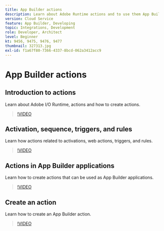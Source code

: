 ```yaml
---
title: App Builder actions
description: Learn about Adobe Runtime actions and to use them App Builder applications.
version: Cloud Service
feature: App Builder, Developing
topic: Integrations, Development
role: Developer, Architect
level: Beginner
kt: 9456, 9475, 9476, 9477
thumbnail: 327313.jpg
exl-id: f1a67f80-7366-4337-8bcd-062a3412acc9
---
```

# App Builder actions

## Introduction to actions

Learn about Adobe I/O Runtime, actions and how to create actions.

>[!VIDEO](https://video.tv.adobe.com/v/339192/?quality=12&learn=on)

## Activation, sequence, triggers, and rules

Learn how actions related to activations, web actions, triggers, and rules.

>[!VIDEO](https://video.tv.adobe.com/v/339193/?quality=12&learn=on)

## Actions in App Builder applications

Learn how to create actions that can be used as App Builder applications.

>[!VIDEO](https://video.tv.adobe.com/v/339194/?quality=12&learn=on)

## Create an action

Learn how to create an App Builder action.

>[!VIDEO](https://video.tv.adobe.com/v/339195/?quality=12&learn=on)
